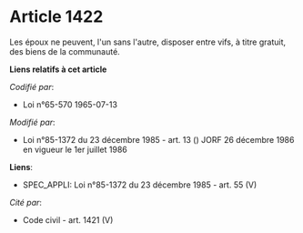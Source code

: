 # Article 1422

Les époux ne peuvent, l'un sans l'autre, disposer entre vifs, à titre gratuit, des biens de la communauté.

**Liens relatifs à cet article**

_Codifié par_:

  - Loi n°65-570 1965-07-13

_Modifié par_:

  - Loi n°85-1372 du 23 décembre 1985 - art. 13 () JORF 26 décembre 1986 en vigueur le 1er juillet 1986

**Liens**:

  - SPEC_APPLI: Loi n°85-1372 du 23 décembre 1985 - art. 55 (V)

_Cité par_:

  - Code civil - art. 1421 (V)
